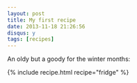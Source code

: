 ```yaml
---
layout: post
title: My first recipe
date: 2013-11-18 21:26:56
disqus: y
tags: [recipes]
---
```


An oldy but a goody for the winter months:

{% include recipe.html recipe="fridge" %}

